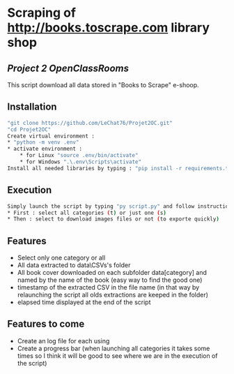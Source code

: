 # Scraping of http://books.toscrape.com library shop
## _Project 2 OpenClassRooms_
This script download all data stored in "Books to Scrape" e-shoop.
## Installation
```sh
"git clone https://github.com/LeChat76/Projet2OC.git"
"cd Projet2OC"
Create virtual environment :
* "python -m venv .env"
* activate environment :
    * for Linux "source .env/bin/activate"
    * for Windows ".\.env\Scripts\activate"
Install all needed libraries by typing : "pip install -r requirements.txt"
```
## Execution
```sh
Simply launch the script by typing "py script.py" and follow instruction :
* First : select all categories (t) or just one (s)
* Then : select to download images files or not (to exporte quickly)
```
## Features
- Select only one category or all
- All data extracted to data\CSVs's folder
- All book cover downloaded on each subfolder data\[category] and named by the name of the book (easy way to find the good one)
- timestamp of the extracted CSV in the file name (in that way by relaunching the script all olds
extractions are keeped in the folder)
- elapsed time displayed at the end of the script
## Features to come
 - Create an log file for each using
 - Create a progress bar (when launching all categories it takes some times so I think it will be good to see where we are in the execution of the script)
